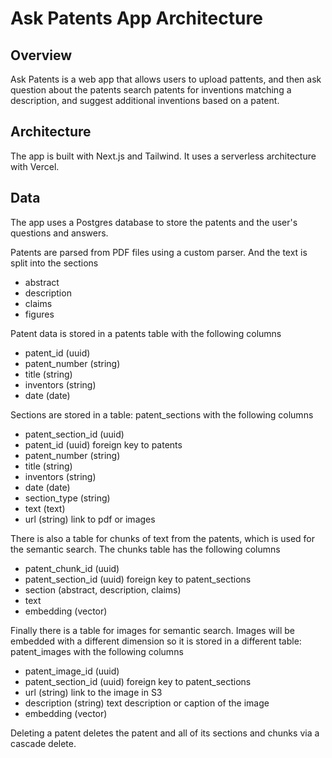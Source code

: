# Ask Patents App Architecture

## Overview

Ask Patents is a web app that allows users to upload pattents, and then ask question about the patents search patents for inventions matching a description, and suggest additional inventions based on a patent.

## Architecture

The app is built with Next.js and Tailwind. It uses a serverless architecture with Vercel.

## Data

The app uses a Postgres database to store the patents and the user's questions and answers.

Patents are parsed from PDF files using a custom parser. And the text is split into the sections

- abstract
- description
- claims
- figures

Patent data is stored in a patents table with the following columns

- patent_id (uuid)
- patent_number (string)
- title (string)
- inventors (string)
- date (date)

Sections are stored in a table: patent_sections with the following columns

- patent_section_id (uuid)
- patent_id (uuid) foreign key to patents
- patent_number (string)
- title (string)
- inventors (string)
- date (date)
- section_type (string)
- text (text)
- url (string) link to pdf or images

There is also a table for chunks of text from the patents, which is used for the semantic search. The chunks table has the following columns

- patent_chunk_id (uuid)
- patent_section_id (uuid) foreign key to patent_sections
- section (abstract, description, claims)
- text
- embedding (vector)

Finally there is a table for images for semantic search. Images will be embedded with a different dimension so it is stored in a different table: patent_images with the following columns

- patent_image_id (uuid)
- patent_section_id (uuid) foreign key to patent_sections
- url (string) link to the image in S3
- description (string) text description or caption of the image
- embedding (vector)

Deleting a patent deletes the patent and all of its sections and chunks via a cascade delete.

